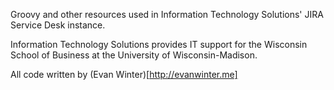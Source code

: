 Groovy and other resources used in Information Technology Solutions' JIRA Service Desk instance.

Information Technology Solutions provides IT support for the Wisconsin School of Business at the University of Wisconsin-Madison.

All code written by (Evan Winter)[http://evanwinter.me]